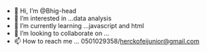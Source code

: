 - 👋 Hi, I’m @Bhig-head
- 👀 I’m interested in ...data analysis
- 🌱 I’m currently learning ...javascript and html
- 💞️ I’m looking to collaborate on ...
- 📫 How to reach me ... 0501029358/herckofeijunior@gmail.com

<!---
Bhig-head/Bhig-head is a ✨ special ✨ repository because its `README.md` (this file) appears on your GitHub profile.
You can click the Preview link to take a look at your changes.
--->
